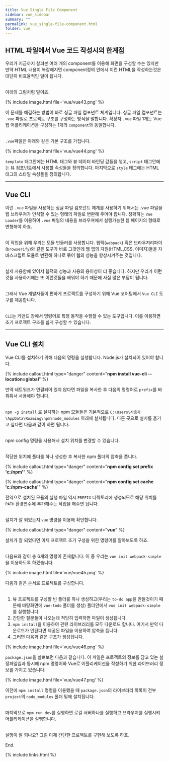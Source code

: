 ```yaml
---
title: Vue Single File Component
sidebar: vue_sidebar
summary: ""
permalink: vue_single-file-component.html
folder: vue
---
```


## HTML 파일에서 Vue 코드 작성시의 한계점

우리가 지금까지 살펴본 여러 개의 component를 이용해 화면을 구성할 수는 있지만 만약 HTML 내용이 복잡해지면
component정의 안에서 이런 HTML을 작성하는것은 대단히 비효율적인 일이 됩니다. 
<br><br>

아래의 그림처럼 말이죠.

{% include image.html
file='vue/vue43.png'
%}
<br>

이 문제를 해결하는 방법이 바로 싱글 파일 컴포넌트 체계입니다. 싱글 파일 컴포넌트는 `.vue` 파일로 프로젝트 구조를 구성하는
방식을 말합니다. 확장자 `.vue` 파일 1개는 Vue 웹 어플리케이션을 구성하는 1개의 `component`와 동일합니다. 
<br><br>

`.vue`파일은 아래와 같은 기본 구조를 가집니다.

{% include image.html
file='vue/vue44.png'
%}
<br>

`template` 태그안에는 HTML 태그와 뷰 데이터 바인딩 값들을 넣고, `script` 태그안에는 뷰 컴포넌트에서 사용할 속성들을
정의합니다. 마지막으로 `style` 태그에는 HTML 태그의 스타일 속성들을 정의합니다. 

---

## Vue CLI

이런 `.vue` 파일을 사용하는 싱글 파일 컴포넌트 체계를 사용하기 위해서는 .vue 파일을 웹 브라우져가 인식할 수 있는 형태의 
파일로 변환해 주어야 합니다. 정확히는 `Vue Loader`를 이용하여 `.vue` 파일의 내용을 브라우져에서 실행가능한 웹 페이지의 
형태로 변형해야 하죠.
<br><br>

이 작업을 위해 우리는 모듈 번들러를 사용합니다. 웹팩(`webpack`) 혹은 브라우져리파이(`browserify`)와 같은 도구가
바로 그것인데 웹 앱의 자원(HTML,CSS, 이미지)들을 자바스크립트 모듈로 변환해 하나로 묶어 웹의 성능을 향상시켜주는 것입니다.
<br><br>

실제 사용함에 있어서 웹팩의 성능과 사용의 용이성이 더 좋습니다. 하지만 우리가 이런것을 사용하기에는 또 이런것들을 배워야 하기
때문에 사실 많은 부담이 됩니다. 
<br><br>

그래서 Vue 개발자들이 편하게 프로젝트를 구성하기 위해 Vue 코어팀에서 `Vue CLI` 도구를 제공합니다. 
<br><br>

`CLI`는 커맨드 창에서 명령어로 특정 동작을 수행할 수 있는 도구입니다. 이를 이용하면 초기 프로젝트 구조를 쉽게 구성할 수 있습니다.

---

## Vue CLI 설치

Vue CLI를 설치하기 위해 다음의 명령을 실행합니다. Node.js가 설치되어 있어야 합니다.

{% include callout.html
type="danger"
content="**npm install vue-cli --location=global**"
%}
<br>

만약 네트워크가 연결되어 있지 않다면 파일을 복사한 후 다음의 명령어로 `prefix`를 바꿔줘서 사용해야 합니다. 
<br><br>

`npm -g install` 로 설치하는 npm 모듈들은 기본적으로 `C:\Users\사용자\AppData\Roaming\npm\node_modules` 아래에 설치됩니다. 
다른 곳으로 설치를 옮기고 싶다면 다음과 같이 하면 됩니다.
<br><br>

npm config 명령을 사용해서 설치 위치를 변경할 수 있습니다.
<br><br>

적당한 위치에 폴더를 하나 생성한 후 복사한 npm 폴더의 압축을 풉니다. 

{% include callout.html
type="danger"
content="**npm config set prefix 'c:/npm'**"
%}

{% include callout.html
type="danger"
content="**npm config set cache 'c:/npm-cache'**"
%}
<br>

전역으로 설치된 모듈의 실행 파일 역시 `PREFIX` 디렉토리에 생성되므로 해당 위치를 `PATH` 환경변수에 추가해주는 작업을 
해주면 됩니다.
<br><br>

설치가 잘 되었는지 `vue` 명령을 이용해 확인합니다.

{% include callout.html
type="danger"
content="**vue**"
%}
<br>

설치가 잘 되었다면 이제 프로젝트 초기 구성을 위한 명령어를 알아보도록 하죠.
<br><br>

다음표와 같이 총 6개의 명령이 존재합니다. 이 중 우리는 `vue init webpack-simple`을 이용하도록 하겠습니다. 

{% include image.html
file='vue/vue45.png'
%}
<br>

다음과 같은 순서로 프로젝트를 구성합니다. 
<br><br>

1. 뷰 프로젝트를 구성할 빈 폴더를 하나 생성하고(우리는 `to-do app`을 만들것이기 때문에 
바탕화면에 `vue-todo` 폴더를 생성) 폴더안에서 `vue init webpack-simple`를 실행합니다. 
2. 간단한 질문들이 나오는데 적당히 입력하면 파일이 생성됩니다. 
3. `npm install`을 이용하여 관련 라이브러리를 모두 다운로드 합니다. 여기서 만약 다운로드가 안된다면 제공된 파일을 이용하여 압축을
풉니다.
4. 그러면 다음과 같은 구조가 생성됩니다.

{% include image.html
file='vue/vue46.png'
%}
<br>

`package.json`을 살펴보면 다음과 같습니다. 이 파일은 프로젝트의 정보를 담고 있는 설정파일임과 동시에
npm 명령어와 Vue로 어플리케이션을 작성하기 위한 라이브러리 정보를 가지고 있습니다. 

{% include image.html
file='vue/vue47.png'
%}
<br>

이전에 `npm install` 명령을 이용했을 때 `package.json`의 라이브러리 목록이 전부 `project`의 `node_modules` 폴더
밑에 설치됩니다. 
<br><br>

마지막으로 `npm run dev`를 실행하면 로컬 서버하나를 실행하고 브라우져를 실행시켜 어플리케이션을 실행합니다. 
<br><br>

실행이 잘 되나요? 그럼 이제 간단한 프로젝트를 구현해 보도록 하죠.


End.

{% include links.html %}
